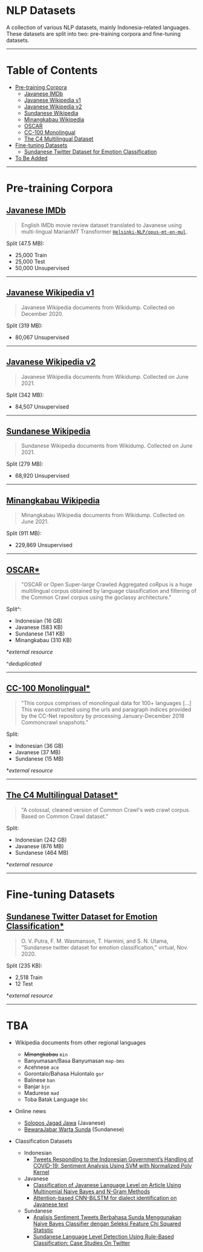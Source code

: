 # NLP Datasets

A collection of various NLP datasets, mainly Indonesia-related languages. These datasets are split into two: pre-training corpora and fine-tuning datasets.

---

# Table of Contents

- [Pre-training Corpora](#pre-training-corpora)
  - [Javanese IMDb](#javanese-imdb)
  - [Javanese Wikipedia v1](#javanese-wikipedia-v1)
  - [Javanese Wikipedia v2](#javanese-wikipedia-v2)
  - [Sundanese Wikipedia](#sundanese-wikipedia)
  - [Minangkabau Wikipedia](#minangkabau-wikipedia)
  - [OSCAR](#oscar)
  - [CC-100 Monolingual](#cc-100-monolingual)
  - [The C4 Multilingual Dataset](#the-c4-multilingual-dataset)
- [Fine-tuning Datasets](#fine-tuning-datasets)
  - [Sundanese Twitter Dataset for Emotion Classification](#sundanese-twitter-dataset-for-emotion-classification)
- [To Be Added](#tba)

---

# Pre-training Corpora

## [Javanese IMDb](https://github.com/w11wo/nlp-datasets/tree/main/imdb-javanese)

> English IMDb movie review dataset translated to Javanese using multi-lingual MarianMT Transformer [`Helsinki-NLP/opus-mt-en-mul`](https://huggingface.co/Helsinki-NLP/opus-mt-en-mul).

Split (47.5 MB):

- 25,000 Train
- 25,000 Test
- 50,000 Unsupervised

---

## [Javanese Wikipedia v1](https://github.com/w11wo/nlp-datasets/tree/main/javanese-wikipedia-v1)

> Javanese Wikipedia documents from Wikidump. Collected on December 2020.

Split (319 MB):

- 80,067 Unsupervised

---

## [Javanese Wikipedia v2](https://github.com/w11wo/nlp-datasets/tree/main/javanese-wikipedia-v2)

> Javanese Wikipedia documents from Wikidump. Collected on June 2021.

Split (342 MB):

- 84,507 Unsupervised

---

## [Sundanese Wikipedia](https://github.com/w11wo/nlp-datasets/tree/main/sundanese-wikipedia)

> Sundanese Wikipedia documents from Wikidump. Collected on June 2021.

Split (279 MB):

- 68,920 Unsupervised

---

## [Minangkabau Wikipedia](https://github.com/w11wo/nlp-datasets/tree/main/minangkabau-wikipedia)

> Minangkabau Wikipedia documents from Wikidump. Collected on June 2021.

Split (911 MB):

- 229,869 Unsupervised

---

## [OSCAR\*](https://oscar-corpus.com/)

> "OSCAR or Open Super-large Crawled Aggregated coRpus is a huge multilingual corpus obtained by language classification and filtering of the Common Crawl corpus using the goclassy architecture."

Split^:

- Indonesian (16 GB)
- Javanese (583 KB)
- Sundanese (141 KB)
- Minangkabau (310 KB)

\*_external resource_

^_deduplicated_

---

## [CC-100 Monolingual\*](http://data.statmt.org/cc-100/)

> "This corpus comprises of monolingual data for 100+ languages [...] This was constructed using the urls and paragraph indices provided by the CC-Net repository by processing January-December 2018 Commoncrawl snapshots."

Split:

- Indonesian (36 GB)
- Javanese (37 MB)
- Sundanese (15 MB)

\*_external resource_

---

## [The C4 Multilingual Dataset\*](https://github.com/allenai/allennlp/discussions/5265)

> "A colossal, cleaned version of Common Crawl's web crawl corpus. Based on Common Crawl dataset."

Split:

- Indonesian (242 GB)
- Javanese (876 MB)
- Sundanese (464 MB)

\*_external resource_

---

# Fine-tuning Datasets

## [Sundanese Twitter Dataset for Emotion Classification\*](https://github.com/virgantara/sundanese-twitter-dataset)

> O. V. Putra, F. M. Wasmanson, T. Harmini, and S. N. Utama, “Sundanese twitter dataset for emotion classification,” virtual, Nov. 2020.

Split (235 KB):

- 2,518 Train
- 12 Test

\*_external resource_

---

# TBA

- Wikipedia documents from other regional languages

  - ~~Minangkabau~~ `min`
  - Banyumasan/Basa Banyumasan `map-bms`
  - Acehnese `ace`
  - Gorontalo/Bahasa Hulontalo `gor`
  - Balinese `ban`
  - Banjar `bjn`
  - Madurese `mad`
  - Toba Batak Language `bbc`

- Online news

  - [Solopos Jagad Jawa](https://www.solopos.com/jagad-jawa) (Javanese)
  - [BewaraJabar Warta Sunda](https://bewarajabar.com/category/warta-sunda/) (Sundanese)

- Classification Datasets
  - Indonesian
    - [Tweets Responding to the Indonesian Government’s Handling of COVID-19: Sentiment Analysis Using SVM with Normalized Poly Kernel](https://e-journal.unair.ac.id/JISEBI/article/view/19624)
  - Javanese
    - [Classification of Javanese Language Level on Article Using Multinomial Naive Bayes and N-Gram Methods](https://www.notion.so/BINUS-Research-faf0c4796647482b93d3e8e9f10668e0#82ccf186c4b94ea989a19bd05c4a46bb)
    - [Attention-based CNN-BiLSTM for dialect identification on Javanese text](https://kinetik.umm.ac.id/index.php/kinetik/article/view/1121)
  - Sundanese
    - [Analisis Sentiment Tweets Berbahasa Sunda Menggunakan Naive Bayes Classifier dengan Seleksi Feature Chi Squared Statistic](http://openjournal.unpam.ac.id/index.php/informatika/article/view/3186/pdf)
    - [Sundanese Language Level Detection Using Rule-Based Classification: Case Studies On Twitter](http://www.ijstr.org/final-print/aug2020/Sundanese-Language-Level-Detection-Using-Rule-based-Classification-Case-Studies-On-Twitter.pdf)
